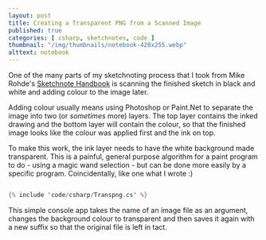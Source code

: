 ```yaml
---
layout: post
title: Creating a Transparent PNG from a Scanned Image
published: true
categories: [ csharp, sketchnotes, code ]
thumbnail: "/img/thumbnails/notebook-420x255.webp"
alttext: notebook
---
```


One of the many parts of my sketchnoting process that I took from Mike Rohde's 
<a href="http://rohdesign.com/book">Sketchnote Handbook</a> is scanning the finished 
sketch in black and white and adding colour to the image later. 

Adding colour usually means using Photoshop or Paint.Net to separate the image 
into two (or *sometimes* more) layers. The top layer contains the inked drawing 
and the bottom layer will contain the colour, so that the finished image looks 
like the colour was applied first and the ink on top.

To make this work, the ink layer needs to have the white background made 
transparent. This is a painful, general purpose algorithm for a paint program 
to do - using a magic wand selection - but can be done more easily by a 
specific program. Coincidentally, like one what I wrote :)

```csharp

{% include 'code/csharp/Transpng.cs' %}

```

This simple console app takes the name of an image file as an argument, 
changes the background colour to transparent and then saves it again with a 
new suffix so that the original file is left in tact. 


